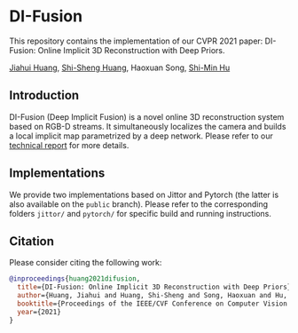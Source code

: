 # DI-Fusion

This repository contains the implementation of our CVPR 2021 paper: DI-Fusion: Online Implicit 3D Reconstruction with Deep Priors.

[Jiahui Huang](https://cg.cs.tsinghua.edu.cn/people/~huangjh/), [Shi-Sheng Huang](https://cg.cs.tsinghua.edu.cn/people/~shisheng/), Haoxuan Song, [Shi-Min Hu](https://cg.cs.tsinghua.edu.cn/shimin.htm)

## Introduction

DI-Fusion (Deep Implicit Fusion) is a novel online 3D reconstruction system based on RGB-D streams. It simultaneously localizes the camera and builds a local implicit map parametrized by a deep network. Please refer to our [technical report](http://arxiv.org/abs/2012.05551) for more details.

## Implementations

We provide two implementations based on Jittor and Pytorch (the latter is also available on the `public` branch).
Please refer to the corresponding folders `jittor/` and `pytorch/` for specific build and running instructions.

## Citation

Please consider citing the following work:
```bibtex
@inproceedings{huang2021difusion,
  title={DI-Fusion: Online Implicit 3D Reconstruction with Deep Priors},
  author={Huang, Jiahui and Huang, Shi-Sheng and Song, Haoxuan and Hu, Shi-Min},
  booktitle={Proceedings of the IEEE/CVF Conference on Computer Vision and Pattern Recognition},
  year={2021}
}
```

